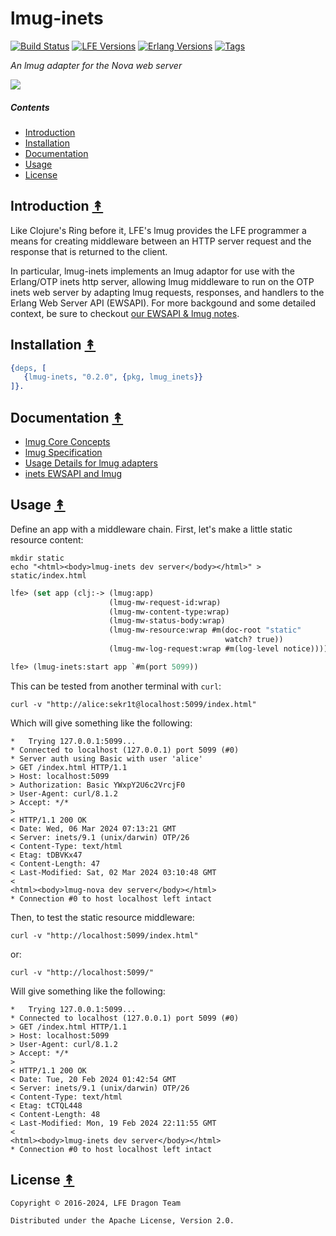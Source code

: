 # lmug-inets

[![Build Status][gh-actions-badge]][gh-actions]
[![LFE Versions][lfe-badge]][lfe]
[![Erlang Versions][erlang-badge]][versions]
[![Tags][github-tags-badge]][github-tags]

*An lmug adapter for the Nova web server*

[![][logo]][logo-large]

##### Contents

* [Introduction](#introduction-)
* [Installation](#installation-)
* [Documentation](#documentation-)
* [Usage](#usage-)
* [License](#license-)


## Introduction [&#x219F;](#contents)

Like Clojure's Ring before it, LFE's lmug provides the LFE programmer a means
for creating middleware between an HTTP server request and the response that
is returned to the client.

In particular, lmug-inets implements an lmug adaptor for use with the
Erlang/OTP inets http server, allowing lmug middleware to run on the OTP inets
web server by adapting lmug requests, responses, and handlers to the Erlang Web
Server API (EWSAPI). For more backgound and some detailed context, be sure to 
checkout [our EWSAPI & lmug notes](./docs/ewsapi.md).

## Installation [&#x219F;](#contents)

```erlang
{deps, [
   {lmug-inets, "0.2.0", {pkg, lmug_inets}}
]}.
```

## Documentation [&#x219F;](#contents)

* [lmug Core Concepts](https://github.com/lfe-mug/lmug/blob/main/docs/core-concepts.md)
* [lmug Specification](https://github.com/lfe-mug/lmug/blob/main/docs/lmug-spec.md)
* [Usage Details for lmug adapters](https://github.com/lfe-mug/lmug/blob/main/docs/usage-details.md)
* [inets EWSAPI and lmug](./docs/ewsapi.md)

## Usage [&#x219F;](#contents)

Define an app with a middleware chain. First, let's make a little static resource content:

``` shell
mkdir static
echo "<html><body>lmug-inets dev server</body></html>" > static/index.html
```

```lisp
lfe> (set app (clj:-> (lmug:app)
                      (lmug-mw-request-id:wrap)
                      (lmug-mw-content-type:wrap)
                      (lmug-mw-status-body:wrap)
                      (lmug-mw-resource:wrap #m(doc-root "static"
                                                watch? true))
                      (lmug-mw-log-request:wrap #m(log-level notice))))

lfe> (lmug-inets:start app `#m(port 5099))
```

This can be tested from another terminal with `curl`:

``` shell
curl -v "http://alice:sekr1t@localhost:5099/index.html"
```

Which will give something like the following:

``` shell
*   Trying 127.0.0.1:5099...
* Connected to localhost (127.0.0.1) port 5099 (#0)
* Server auth using Basic with user 'alice'
> GET /index.html HTTP/1.1
> Host: localhost:5099
> Authorization: Basic YWxpY2U6c2VrcjF0
> User-Agent: curl/8.1.2
> Accept: */*
>
< HTTP/1.1 200 OK
< Date: Wed, 06 Mar 2024 07:13:21 GMT
< Server: inets/9.1 (unix/darwin) OTP/26
< Content-Type: text/html
< Etag: tDBVKx47
< Content-Length: 47
< Last-Modified: Sat, 02 Mar 2024 03:10:48 GMT
<
<html><body>lmug-nova dev server</body></html>
* Connection #0 to host localhost left intact
```

Then, to test the static resource middleware:

``` shell
curl -v "http://localhost:5099/index.html"
```

or:

``` shell
curl -v "http://localhost:5099/"
```

Will give something like the following:

``` shell
*   Trying 127.0.0.1:5099...
* Connected to localhost (127.0.0.1) port 5099 (#0)
> GET /index.html HTTP/1.1
> Host: localhost:5099
> User-Agent: curl/8.1.2
> Accept: */*
>
< HTTP/1.1 200 OK
< Date: Tue, 20 Feb 2024 01:42:54 GMT
< Server: inets/9.1 (unix/darwin) OTP/26
< Content-Type: text/html
< Etag: tCTQL448
< Content-Length: 48
< Last-Modified: Mon, 19 Feb 2024 22:11:55 GMT
<
<html><body>lmug-inets dev server</body></html>
* Connection #0 to host localhost left intact
```

## License [&#x219F;](#contents)

```
Copyright © 2016-2024, LFE Dragon Team

Distributed under the Apache License, Version 2.0.
```

[//]: ---Named-Links---

[logo]: priv/images/lmug.png
[logo-large]: priv/images/lmug-large.png
[gh-actions-badge]: https://github.com/lfe-mug/lmug-inets/workflows/ci%2Fcd/badge.svg
[gh-actions]: https://github.com/lfe-mug/lmug-inets/actions
[lfe]: https://github.com/lfe/lfe
[lfe-badge]: https://img.shields.io/badge/lfe-2.1-blue.svg
[erlang-badge]: https://img.shields.io/badge/erlang-21%20to%2026-blue.svg
[versions]: https://github.com/lfe-mug/lmug-inets/blob/master/.github/workflows/cicd.yml
[github-tags]: https://github.com/lfe-mug/lmug-inets/tags
[github-tags-badge]: https://img.shields.io/github/tag/lfe-mug/lmug-inets.svg
